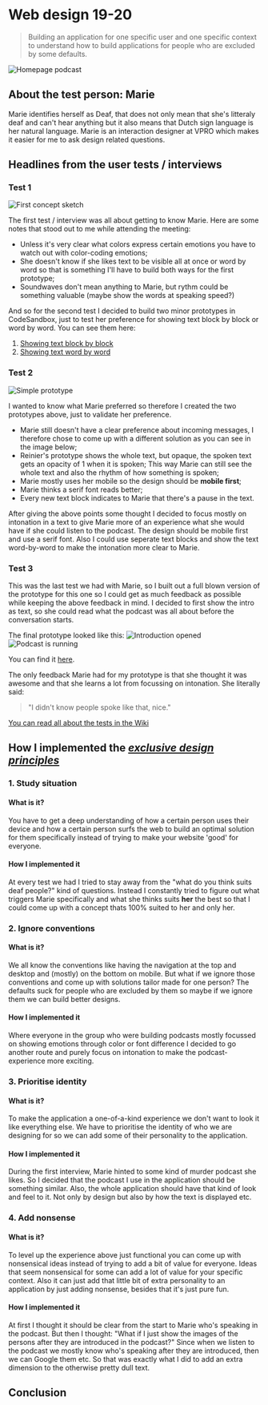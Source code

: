 # Web design 19-20
> Building an application for one specific user and one specific context to understand how to build applications for people who are excluded by some defaults.

![Homepage podcast](assets/podcast-voor-doven-homepage.png)

## About the test person: Marie
Marie identifies herself as Deaf, that does not only mean that she's litteraly deaf and can't hear anything but it also means that Dutch sign language is her natural language. Marie is an interaction designer at VPRO which makes it easier for me to ask design related questions.

## Headlines from the user tests / interviews
### Test 1
![First concept sketch](assets/concept-sketch.jpg)

The first test / interview was all about getting to know Marie. Here are some notes that stood out to me while attending the meeting:
- Unless it's very clear what colors express certain emotions you have to watch out with color-coding emotions;
- She doesn't know if she likes text to be visible all at once or word by word so that is something I'll have to build both ways for the first prototype;
- Soundwaves don't mean anything to Marie, but rythm could be something valuable (maybe show the words at speaking speed?)

And so for the second test I decided to build two minor prototypes in CodeSandbox, just to test her preference for showing text block by block or word by word. You can see them here:
1. [Showing text block by block](https://owg73.csb.app/)
2. [Showing text word by word](https://090c1.csb.app/)

### Test 2
![Simple prototype](assets/simple-test.png)

I wanted to know what Marie preferred so therefore I created the two prototypes above, just to validate her preference.

- Marie still doesn't have a clear preference about incoming messages, I therefore chose to come up with a different solution as you can see in the image below;
- Reinier's prototype shows the whole text, but opaque, the spoken text gets an opacity of 1 when it is spoken; This way Marie can still see the whole text and also the rhythm of how something is spoken;
- Marie mostly uses her mobile so the design should be **mobile first**;
- Marie thinks a serif font reads better;
- Every new text block indicates to Marie that there's a pause in the text.

After giving the above points some thought I decided to focus mostly on intonation in a text to give Marie more of an experience what she would have if she could listen to the podcast. The design should be mobile first and use a serif font. Also I could use seperate text blocks and show the text word-by-word to make the intonation more clear to Marie.

### Test 3
This was the last test we had with Marie, so I built out a full blown version of the prototype for this one so I could get as much feedback as possible while keeping the above feedback in mind. I decided to first show the intro as text, so she could read what the podcast was all about before the conversation starts.

The final prototype looked like this:
![Introduction opened](assets/podcast-1.png)
![Podcast is running](assets/podcast-2.png)

You can find it [here](https://web-design-1920.now.sh/).

The only feedback Marie had for my prototype is that she thought it was awesome and that she learns a lot from focussing on intonation. She literally said:
> "I didn't know people spoke like that, nice."

[You can read all about the tests in the Wiki]()

## How I implemented the [*exclusive design principles*](https://exclusive-design.vasilis.nl/principles/)
### 1. Study situation
#### What is it?
You have to get a deep understanding of how a certain person uses their device and how a certain person surfs the web to build an optimal solution for them specifically instead of trying to make your website 'good' for everyone.

#### How I implemented it
At every test we had I tried to stay away from the "what do you think suits deaf people?" kind of questions. Instead I constantly tried to figure out what triggers Marie specifically and what she thinks suits **her** the best so that I could come up with a concept thats 100% suited to her and only her.

### 2. Ignore conventions
#### What is it?
We all know the conventions like having the navigation at the top and desktop and (mostly) on the bottom on mobile. But what if we ignore those conventions and come up with solutions tailor made for one person? The defaults suck for people who are excluded by them so maybe if we ignore them we can build better designs.

#### How I implemented it
Where everyone in the group who were building podcasts mostly focussed on showing emotions through color or font difference I decided to go another route and purely focus on intonation to make the podcast-experience more exciting.

### 3. Prioritise identity
#### What is it?
To make the application a one-of-a-kind experience we don't want to look it like everything else. We have to prioritise the identity of who we are designing for so we can add some of their personality to the application.

#### How I implemented it
During the first interview, Marie hinted to some kind of murder podcast she likes. So I decided that the podcast I use in the application should be something similar. Also, the whole application should have that kind of look and feel to it. Not only by design but also by how the text is displayed etc.

### 4. Add nonsense
#### What is it?
To level up the experience above just functional you can come up with nonsensical ideas instead of trying to add a bit of value for everyone. Ideas that seem nonsensical for some can add a lot of value for your specific context. Also it can just add that little bit of extra personality to an application by just adding nonsense, besides that it's just pure fun.

#### How I implemented it
At first I thought it should be clear from the start to Marie who's speaking in the podcast. But then I thought: "What if I just show the images of the persons after they are introduced in the podcast?" Since when we listen to the podcast we mostly know who's speaking after they are introduced, then we can Google them etc. So that was exactly what I did to add an extra dimension to the otherwise pretty dull text.

## Conclusion
